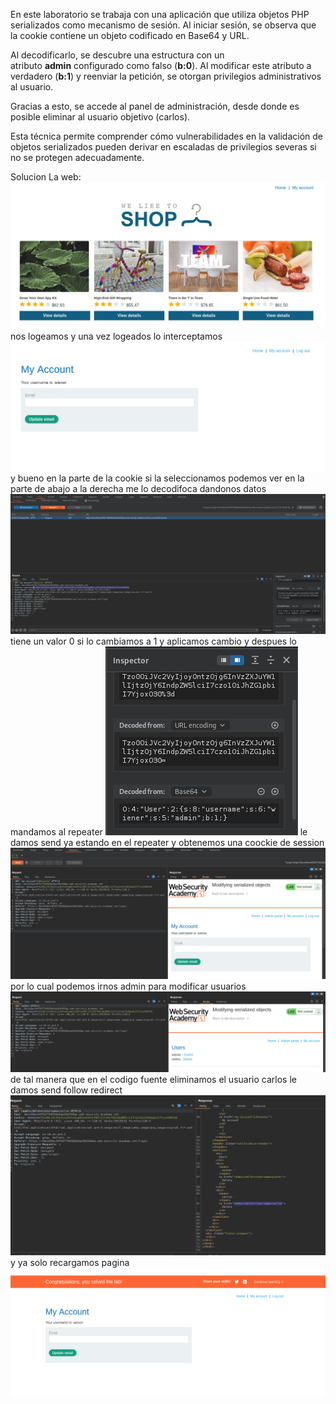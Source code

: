 En este laboratorio se trabaja con una aplicación que utiliza objetos PHP serializados como mecanismo de sesión. Al iniciar sesión, se observa que la cookie contiene un objeto codificado en Base64 y URL.

Al decodificarlo, se descubre una estructura con un atributo **admin** configurado como falso (**b:0**). Al modificar este atributo a verdadero (**b:1**) y reenviar la petición, se otorgan privilegios administrativos al usuario.

Gracias a esto, se accede al panel de administración, desde donde es posible eliminar al usuario objetivo (carlos).

Esta técnica permite comprender cómo vulnerabilidades en la validación de objetos serializados pueden derivar en escaladas de privilegios severas si no se protegen adecuadamente.

Solucion
La web:
![Pasted_image_20250826203222.png](Imagenes/Pasted_image_20250826203222.png)
nos logeamos
y una vez logeados lo interceptamos
![Pasted_image_20250826203326.png](Imagenes/Pasted_image_20250826203326.png)
y bueno en la parte de la cookie si la seleccionamos podemos ver en la parte de abajo a la derecha me lo decodifoca dandonos datos
![Pasted_image_20250826203620.png](Imagenes/Pasted_image_20250826203620.png)
tiene un valor 0 si lo cambiamos a 1 y aplicamos cambio y despues lo mandamos al repeater
![Pasted_image_20250826203733.png](Imagenes/Pasted_image_20250826203733.png)
le damos send ya estando en el repeater y obtenemos una coockie de session
![Pasted_image_20250826203808.png](Imagenes/Pasted_image_20250826203808.png)
por lo cual podemos irnos admin para modificar usuarios
![Pasted_image_20250826203941.png](Imagenes/Pasted_image_20250826203941.png)
de tal manera que en el codigo fuente eliminamos el usuario carlos le damos send follow redirect 
![Pasted_image_20250826204108.png](Imagenes/Pasted_image_20250826204108.png)
y ya solo recargamos pagina
![Pasted_image_20250826204137.png](Imagenes/Pasted_image_20250826204137.png)
